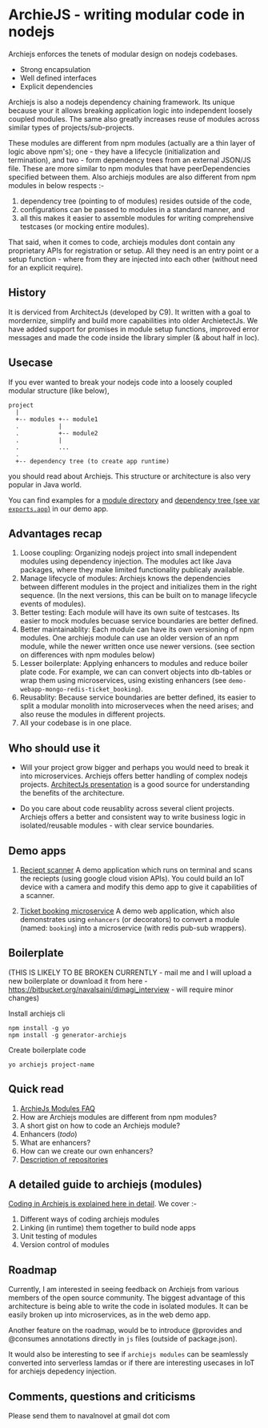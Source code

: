 # ArchieJS - writing modular code in nodejs

Archiejs enforces the tenets of modular design on nodejs codebases.

* Strong encapsulation
* Well defined interfaces
* Explicit dependencies 

Archiejs is also a nodejs dependency chaining framework. Its unique because your it allows breaking application logic into independent loosely coupled modules. The same also greatly increases reuse of modules across similar types of projects/sub-projects.

These modules are different from npm modules (actually are a thin layer of logic above npm's); one - they have a lifecycle (initialization and termination), and two - form dependency trees from an external JSON/JS file. These are more similar to npm modules that have peerDependencies specified between them. Also archiejs modules are also different from npm modules in below respects :-

1. dependency tree (pointing to of modules) resides outside of the code, 
2. configurations can be passed to modules in a standard manner, 
and 
3. all this makes it easier to assemble modules for writing comprehensive testcases (or mocking entire modules).

That said, when it comes to code, archiejs modules dont contain any proprietary APIs for registration or setup. All they need is an entry point or a setup function - where from they are injected into each other (without need for an explicit require).


## History

It is derviced from ArchitectJs (developed by C9). It written with a goal to mordernize, simplify and build more capabilities into older ArchietectJs. We have added support for promises in module setup functions, improved error messages and made the code inside the library simpler (& about half in loc).


## Usecase

If you ever wanted to break your nodejs code into a loosely coupled modular structure (like below),

```
project
  |
  +-- modules +-- module1
  .           | 
  .           +-- module2
  .           |
  .           ...  
  .   
  +-- dependency tree (to create app runtime)
```

you should read about Archiejs. This structure or architecture is also very popular in Java world.

You can find examples for a [module directory](https://github.com/archiejs/demo-basicapp-googlecloudvision-reciept-scanner/tree/master/modules) and [dependency tree (see var `exports.app`)](https://github.com/archiejs/demo-basicapp-googlecloudvision-reciept-scanner/blob/master/deptree.js) in our demo app.


## Advantages recap

1. Loose coupling: Organizing nodejs project into small independent modules using dependency
   injection. The modules act like Java packages, where they make limited functionality 
   publicaly available.
2. Manage lifecycle of modules: Archiejs knows the dependencies between different modules in 
   the project and initializes them in the right sequence. (In the next versions, this can be 
   built on to manage lifecycle events of modules).
3. Better testing: Each module will have its own suite of testcases. Its easier to mock modules becuase
   service boundaries are better defined.
4. Better maintainablity: Each module can have its own versioning of npm modules. One archiejs module
   can use an older version of an npm module, while the newer written once use newer versions.
   (see section on differences with npm modules below)
5. Lesser boilerplate: Applying enhancers to modules and reduce boiler plate code. For example,
   we can can convert objects into db-tables or wrap them using microservices,
   using existing enhancers (see `demo-webapp-mongo-redis-ticket_booking`).
6. Reusablity: Because service boundaries are better defined, its easier to split a modular monolith
   into microserveces when the need arises; and also reuse the modules in different projects.
7. All your codebase is in one place. 

## Who should use it

* Will your project grow bigger and perhaps you would need to break it into microservices. Archiejs offers better handling of complex nodejs projects. [ArchitectJs presentation](http://www.slideshare.net/sergimansilla/architecting-large-nodejs-applications-14912706) is a good source for understanding the benefits of the architecture.

* Do you care about code reusablity across several client projects. Archiejs offers a better and consistent way to write business logic in isolated/reusable modules - with clear service boundaries.


## Demo apps

1. [Reciept scanner](https://github.com/archiejs/demo-basicapp-googlecloudvision-reciept-scanner) 
  A demo application which runs on terminal and scans the reciepts (using google cloud vision APIs). You could build an IoT device with a camera and modify this demo app to give it capabilities of a scanner.

2. [Ticket booking microservice](https://github.com/archiejs/demo-webapp-mongo-redis-ticket_booking) 
  A demo web application, which also demonstrates using `enhancers` (or decorators) to convert a module (named: `booking`) into a microservice (with redis pub-sub wrappers).


## Boilerplate

(THIS IS LIKELY TO BE BROKEN CURRENTLY - mail me and I will upload a new boilerplate or download it from here - https://bitbucket.org/navalsaini/dimagi_interview - will require minor changes)

Install archiejs cli

```
npm install -g yo
npm install -g generator-archiejs
```

Create boilerplate code

```
yo archiejs project-name
```

## Quick read

1. [ArchieJs Modules FAQ](https://github.com/archiejs/archiejs-docs/blob/master/modules_faq.md)
  1. How are Archiejs modules are different from npm modules?
  2. A short gist on how to code an Archiejs module?
2. Enhancers (_todo_)
  1. What are enhancers?
  2. How can we create our own enhancers?
3. [Description of repositories](https://github.com/archiejs/archiejs-docs/blob/master/about_repositories.md)


## A detailed guide to archiejs (modules)

[Coding in Archiejs is explained here in detail](https://github.com/archiejs/archiejs-docs/blob/master/modules.md).
We cover :-

1. Different ways of coding archiejs modules
2. Linking (in runtime) them together to build node apps
3. Unit testing of modules
4. Version control of modules


## Roadmap 

Currently, I am interested in seeing feedback on Archiejs from various members of the open source community. The biggest advantage of this architecture is being able to write the code in isolated modules. It can be easily broken up into microservices, as in the web demo app.

Another feature on the roadmap, would be to introduce @provides and @consumes annotations directly in `js` files (outside of package.json).

It would also be interesting to see if `archiejs modules` can be seamlessly converted into serverless lamdas or if there are interesting usecases in IoT for archiejs depedency injection. 


## Comments, questions and criticisms

Please send them to navalnovel at gmail dot com
